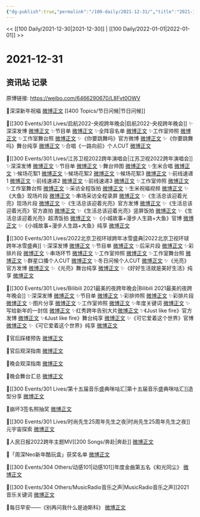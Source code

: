 ```yaml
---
{"dg-publish":true,"permalink":"/100-daily/2021-12-31/","title":"2021-12-31"}
---
```



<< [[100 Daily/2021-12-30\|2021-12-30]] | [[100 Daily/2022-01-01\|2022-01-01]] >>

# 2021-12-31

## 资讯站 记录

原博链接: https://weibo.com/6466290670/L8Fvt0OWV

💫深深新年祝福 [微博正文](https://m.weibo.cn/6466290670/4720619419608262) [[400 Topics/节日问候\|节日问候]]

💫[[300 Events/301 Lives/启航2022-央视跨年晚会\|启航2022-央视跨年晚会]]
✨深深发博 [微博正文](https://m.weibo.cn/6466290670/4720605515744658)
✨节目单 [微博正文](https://m.weibo.cn/6466290670/4720521503575582)
✨全阵容名单 [微博正文](https://m.weibo.cn/6466290670/4720503400956740)
✨工作室帅照 [微博正文](https://m.weibo.cn/6466290670/4720535743501616)
✨工作室舞台照 [微博正文](https://m.weibo.cn/6466290670/4720648137999603)
✨《你要跳舞吗》官方微博 [微博正文](https://m.weibo.cn/6466290670/4720569994445741)
✨《你要跳舞吗》舞台纯享 [微博正文](https://m.weibo.cn/6466290670/4720600171683056)
✨合唱《一路向前》个人CUT [微博正文](https://m.weibo.cn/6466290670/4720641243088545)

💫[[300 Events/301 Lives/江苏卫视2022跨年演唱会\|江苏卫视2022跨年演唱会]]
✨深深发博 [微博正文](https://m.weibo.cn/6466290670/4720598746400462)
✨节目单 [微博正文](https://m.weibo.cn/6466290670/4720412971504966)
✨舞台帅图 [微博正文](https://m.weibo.cn/6466290670/4720599421158738)
✨生米合唱 [微博正文](https://m.weibo.cn/6466290670/4720600402887098)
✨候场花絮1 [微博正文](https://m.weibo.cn/6466290670/4720584804274909)
✨候场花絮2 [微博正文](https://m.weibo.cn/6466290670/4720601874830996)
✨候场花絮3 [微博正文](https://m.weibo.cn/6466290670/4720603015680704)
✨前线速递1 [微博正文](https://m.weibo.cn/6466290670/4720520543077516)
✨前线速递2 [微博正文](https://m.weibo.cn/6466290670/4720558245938682)
✨前线速递3 [微博正文](https://m.weibo.cn/6466290670/4720558861980337)
✨工作室帅照 [微博正文](https://m.weibo.cn/6466290670/4720573018803243)
✨工作室舞台照 [微博正文](https://m.weibo.cn/6466290670/4720613250564445)
✨采访全程饭拍 [微博正文](https://m.weibo.cn/6466290670/4720602411436038)
✨生米祝福视频 [微博正文](https://m.weibo.cn/6466290670/4720599921067455)
✨《大鱼》现场片段 [微博正文](https://m.weibo.cn/6466290670/4720594736385319)
✨串场采访全程录屏 [微博正文](https://m.weibo.cn/6466290670/4720616638258173)
✨《生活总该迎着光亮》现场片段 [微博正文](https://m.weibo.cn/6466290670/4720594971267180)
✨《生活总该迎着光亮》官方发博 [微博正文](https://m.weibo.cn/6466290670/4720565007418392)
✨《生活总该迎着光亮》官方直拍 [微博正文](https://m.weibo.cn/6466290670/4720567523745620)
✨《生活总该迎着光亮》竖屏饭拍 [微博正文](https://m.weibo.cn/6466290670/4720603443495604)
✨《生活总该迎着光亮》超清饭拍 [微博正文](https://m.weibo.cn/6466290670/4720620808703181)
✨《小城故事+漫步人生路+大鱼》官博 [微博正文](https://m.weibo.cn/6466290670/4720582241556140)
✨《小城故事+漫步人生路+大鱼》纯享 [微博正文](https://m.weibo.cn/6466290670/4720614483691675)

💫[[300 Events/301 Lives/2022北京卫视环球跨年冰雪盛典\|2022北京卫视环球跨年冰雪盛典]]
✨深深发博 [微博正文](https://m.weibo.cn/6466290670/4720612058074178)
✨节目单 [微博正文](https://m.weibo.cn/6466290670/4720505073960482)
✨后采片段 [微博正文](https://m.weibo.cn/6466290670/4720453115973798)
✨彩排片段 [微博正文](https://m.weibo.cn/6466290670/4720586838509424)
✨串场环节 [微博正文](https://m.weibo.cn/6466290670/4720627593774467)
✨工作室帅照 [微博正文](https://m.weibo.cn/6466290670/4720500955155969)
✨工作室舞台照 [微博正文](https://m.weibo.cn/6466290670/4720600822057200)
✨群星口播个人CUT [微博正文](https://m.weibo.cn/6466290670/4720504798447980)
✨冬日问候个人CUT [微博正文](https://m.weibo.cn/6466290670/4720490076439444)
✨《光亮》官方发博 [微博正文](https://m.weibo.cn/6466290670/4720587564648062)
✨《光亮》舞台纯享 [微博正文](https://m.weibo.cn/6466290670/4720617288897515)
✨《好好生活就是美好生活》纯享 [微博正文](https://m.weibo.cn/6466290670/4720629049986717)

💫[[300 Events/301 Lives/Bilibili 2021最美的夜跨年晚会\|Bilibili 2021最美的夜跨年晚会]]
✨深深发博 [微博正文](https://m.weibo.cn/6466290670/4720594014701971)
✨节目单 [微博正文](https://m.weibo.cn/6466290670/4720438929786644)
✨彩排帅照 [微博正文](https://m.weibo.cn/6466290670/4720400053044021)
✨彩排片段 [微博正文](https://m.weibo.cn/6466290670/4720403002165148)
✨图片分享 [微博正文](https://m.weibo.cn/6466290670/4720486250972568)
✨工作室帅照 [微博正文](https://m.weibo.cn/6466290670/4720647848854979)
✨年度关键词 [微博正文](https://m.weibo.cn/6466290670/4720541678438378)
✨写给新年的一封信 [微博正文](https://m.weibo.cn/6466290670/4720454864995774)
✨红秀跨年告别大片[微博正文](https://m.weibo.cn/6466290670/4720451769339789)
✨《Just like fire》官方发博 [微博正文](https://m.weibo.cn/6466290670/4720574376971498)
✨《Just like fire》舞台纯享 [微博正文](https://m.weibo.cn/6466290670/4720608811681251)
✨《可它爱着这个世界》官博 [微博正文](https://m.weibo.cn/6466290670/4720573845079658)
✨《可它爱着这个世界》纯享 [微博正文](https://m.weibo.cn/6466290670/4720602444733661)

💫官后踩楼预告 [微博正文](https://m.weibo.cn/6466290670/4720419993551040)

💫官后观深指南 [微博正文](https://m.weibo.cn/6466290670/4720514411005925)

💫晚会观深指南 [微博正文](https://m.weibo.cn/6466290670/4720446639179240)

💫晚会舞台汇总 [微博正文](https://m.weibo.cn/6466290670/4720644396943686)

💫[[300 Events/301 Lives/第十五届音乐盛典咪咕汇\|第十五届音乐盛典咪咕汇]]造型分享 [微博正文](https://m.weibo.cn/6466290670/4720490616194593)

💫崩坏3签名照抽奖 [微博正文](https://m.weibo.cn/6466290670/4720482814789687)

💫[[300 Events/301 Lives/时尚先生25周年先生之夜\|时尚先生25周年先生之夜]]元宇宙探索 [微博正文](https://m.weibo.cn/6466290670/4720525706271770)

💫人民日报2022跨年主题MV[[200 Songs/奔赴\|奔赴]] [微博正文](https://m.weibo.cn/6466290670/4720585621638988)

💫「周深Neo新年酷玩盒」获奖名单 [微博正文](https://m.weibo.cn/6466290670/4720542235499440)

💫[[300 Events/304 Others/动感101\|动感101]]年度金曲第五名《和光同尘》 [微博正文](https://m.weibo.cn/6466290670/4720618836595459)

💫[[300 Events/304 Others/MusicRadio音乐之声\|MusicRadio音乐之声]]2021音乐关键词 [微博正文](https://m.weibo.cn/6466290670/4720440587848172)

💫每日早安——《别再问我什么是迪斯科》 [微博正文](https://m.weibo.cn/6466290670/4720386598240609)
